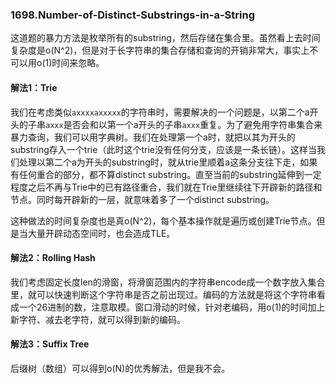 ### 1698.Number-of-Distinct-Substrings-in-a-String

这道题的暴力方法是枚举所有的substring，然后存储在集合里。虽然看上去时间复杂度是o(N^2)，但是对于长字符串的集合存储和查询的开销非常大，事实上不可以用o(1)时间来忽略。

#### 解法1：Trie
我们在考虑类似```axxxxaxxxxx```的字符串时，需要解决的一个问题是，以第二个a开头的子串```axxx```是否会和以第一个a开头的子串```axxx```重复。为了避免用字符串集合来暴力查询，我们可以用字典树。我们在处理第一个a时，就把以其为开头的substring存入一个trie（此时这个trie没有任何分支，应该是一条长链）。这样当我们处理以第二个a为开头的substring时，就从trie里顺着a这条分支往下走，如果有任何重合的部分，都不算distinct substring。直至当前的substring延伸到一定程度之后不再与Trie中的已有路径重合，我们就在Trie里继续往下开辟新的路径和节点。同时每开辟新的一层，就意味着多了一个distinct substring。

这种做法的时间复杂度也是真o(N^2)，每个基本操作就是遍历或创建Trie节点。但是当大量开辟动态空间时，也会造成TLE。

#### 解法2：Rolling Hash
我们考虑固定长度len的滑窗，将滑窗范围内的字符串encode成一个数字放入集合里，就可以快速判断这个字符串是否之前出现过。编码的方法就是将这个字符串看成一个26进制的数，注意取模。窗口滑动的时候，针对老编码，用o(1)的时间加上新字符、减去老字符，就可以得到新的编码。

#### 解法3：Suffix Tree
后缀树（数组）可以得到o(N)的优秀解法，但是我不会。
